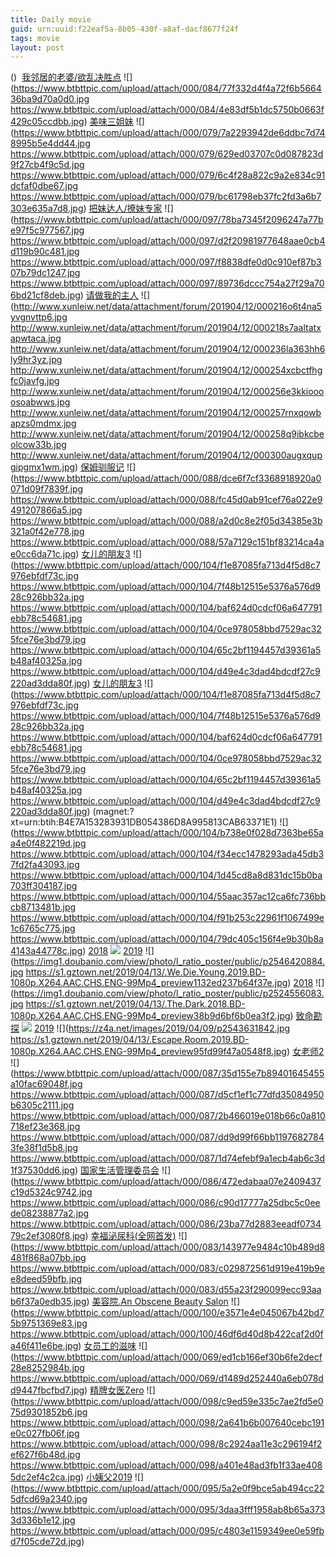 ```yaml
---
title: Daily movie
guid: urn:uuid:f22eaf5a-8b05-430f-a8af-dacf8677f24f
tags: movie
layout: post
---
```


()
![]()
[我邻居的老婆/欲乱决胜点](magnet:?xt=urn:btih:B4EA4153283931DB054386D8A995813CAB63371E1)
![](https://www.btbttpic.com/upload/attach/000/084/77f332d4f4a72f6b566436ba9d70a0d0.jpg
https://www.btbttpic.com/upload/attach/000/084/4e83df5b1dc5750b0663f429c05ccdbb.jpg)
[美味三姐妹](magnet:?xt=urn:btih:B4EA15328393111DB054386D8A995813CAB63371E1)
![](https://www.btbttpic.com/upload/attach/000/079/7a2293942de6ddbc7d748995b5e4dd44.jpg
https://www.btbttpic.com/upload/attach/000/079/629ed03707c0d087823d9f27cb4f9c5d.jpg
https://www.btbttpic.com/upload/attach/000/079/6c4f28a822c9a2e834c91dcfaf0dbe67.jpg
https://www.btbttpic.com/upload/attach/000/079/bc61798eb37fc2fd3a6b7303e635a7d8.jpg)
[把妹达人/撩妹专家](magnet:?xt=urn:btih:B4EA1532835931DB054386D8A995813CAB63371E1)
![](https://www.btbttpic.com/upload/attach/000/097/78ba7345f2096247a77be97f5c977567.jpg
https://www.btbttpic.com/upload/attach/000/097/d2f20981977648aae0cb4d119b90c481.jpg
https://www.btbttpic.com/upload/attach/000/097/f8838dfe0d0c910ef87b307b79dc1247.jpg
https://www.btbttpic.com/upload/attach/000/097/89736dccc754a27f29a706bd21cf8deb.jpg)
[请做我的主人](magnet:?xt=urn:btih:B4EA1553283931DB054386D8A995813CAB63371E1)
![](http://www.xunleiw.net/data/attachment/forum/201904/12/000216o6t4na5yvgnvttp6.jpg
http://www.xunleiw.net/data/attachment/forum/201904/12/000218s7aaltatxapwtaca.jpg
http://www.xunleiw.net/data/attachment/forum/201904/12/000236la363hh6ly9hr3yz.jpg
http://www.xunleiw.net/data/attachment/forum/201904/12/000254xcbctfhgfc0javfg.jpg
http://www.xunleiw.net/data/attachment/forum/201904/12/000256e3kkioooosoabwws.jpg
http://www.xunleiw.net/data/attachment/forum/201904/12/000257rnxqowbapzs0mdmx.jpg
http://www.xunleiw.net/data/attachment/forum/201904/12/000258q9ibkcbeolcow33b.jpg
http://www.xunleiw.net/data/attachment/forum/201904/12/000300augxqupgipgmx1wm.jpg)
[保姆驯服记](magnet:?xt=urn:btih:B40EA153283931DB054386D8A995813CAB63371E1)
![](https://www.btbttpic.com/upload/attach/000/088/dce6f7cf3368918920a0071d09f7839f.jpg
https://www.btbttpic.com/upload/attach/000/088/fc45d0ab91cef76a022e9491207866a5.jpg
https://www.btbttpic.com/upload/attach/000/088/a2d0c8e2f05d34385e3b321a0f42e778.jpg
https://www.btbttpic.com/upload/attach/000/088/57a7129c151bf83214ca4ae0cc6da71c.jpg)
[女儿的朋友3](magnet:?xt=urn:btih:B4E4A153283931DB054386D8A995813CAB63371E1)
![](https://www.btbttpic.com/upload/attach/000/104/f1e87085fa713d4f5d8c7976ebfdf73c.jpg
https://www.btbttpic.com/upload/attach/000/104/7f48b12515e5376a576d928c926bb32a.jpg
https://www.btbttpic.com/upload/attach/000/104/baf624d0cdcf06a647791ebb78c54681.jpg
https://www.btbttpic.com/upload/attach/000/104/0ce978058bbd7529ac325fce76e3bd79.jpg
https://www.btbttpic.com/upload/attach/000/104/65c2bf1194457d39361a5b48af40325a.jpg
https://www.btbttpic.com/upload/attach/000/104/d49e4c3dad4bdcdf27c9220ad3dda80f.jpg)
[女儿的朋友3](magnet:?xt=urn:btih:B4E4A153283931DB054386D8A995813CAB63371E1)
![](https://www.btbttpic.com/upload/attach/000/104/f1e87085fa713d4f5d8c7976ebfdf73c.jpg
https://www.btbttpic.com/upload/attach/000/104/7f48b12515e5376a576d928c926bb32a.jpg
https://www.btbttpic.com/upload/attach/000/104/baf624d0cdcf06a647791ebb78c54681.jpg
https://www.btbttpic.com/upload/attach/000/104/0ce978058bbd7529ac325fce76e3bd79.jpg
https://www.btbttpic.com/upload/attach/000/104/65c2bf1194457d39361a5b48af40325a.jpg
https://www.btbttpic.com/upload/attach/000/104/d49e4c3dad4bdcdf27c9220ad3dda80f.jpg)
(magnet:?xt=urn:btih:B4E7A153283931DB054386D8A995813CAB63371E1)
![](https://www.btbttpic.com/upload/attach/000/104/b738e0f028d7363be65aa4e0f482219d.jpg
https://www.btbttpic.com/upload/attach/000/104/f34ecc1478293ada45db37fd2fa43093.jpg
https://www.btbttpic.com/upload/attach/000/104/1d45cd8a8d831dc15b0ba703ff304187.jpg
https://www.btbttpic.com/upload/attach/000/104/55aac357ac12ca6fc736bbcb8713481b.jpg
https://www.btbttpic.com/upload/attach/000/104/f91b253c22961f1067499e1c6765c775.jpg
https://www.btbttpic.com/upload/attach/000/104/79dc405c156f4e9b30b8a4143a44778c.jpg)
[2018](magnet:?xt=urn:btih:3CAC0D319A799F4E8A2E8ED2D3E17CCC58D3310A)
![](https://s1.gztown.net/2019/04/13/.The.Man.Who.Killed.Hitler.and.Then.The.Bigfoot.2018.BD-1080p.X264.AAC.CHS.ENG-99Mp4_preview116107bc573ee71e.jpg)
[2019](magnet:?xt=urn:btih:045ED11C02F61A80F58927007C9D58FCAA60A8F6)
![](https://img1.doubanio.com/view/photo/l_ratio_poster/public/p2546420884.jpg
https://s1.gztown.net/2019/04/13/.We.Die.Young.2019.BD-1080p.X264.AAC.CHS.ENG-99Mp4_preview1132ed237b64f37e.jpg)
[2018](magnet:?xt=urn:btih:A974D98886F4AAF887786CEB46142071C1985CD2)
![](https://img1.doubanio.com/view/photo/l_ratio_poster/public/p2524556083.jpg
https://s1.gztown.net/2019/04/13/.The.Dark.2018.BD-1080p.X264.AAC.CHS.ENG-99Mp4_preview38b9d6bf6b0ea3f2.jpg)
[致命勘探](ed2k://|file|致命勘探.720p.BD中英双字[最新电影www.66e.cc](ED2000.COM).mp4|1436642587|BCEA4AE4DCCF4A626641F3DA594A1334|h=Y5DFXKOQRQWYTCRRSVUFKTB22NMFZ37E|/致命勘探.720p.BD中英双字.mp4)
![](https://tu.66vod.net/2019/1164.jpg)
[2019](magnet:?xt=urn:btih:810DA23F354D1090E856A8C3F23AC4FACAE033F2)
![](https://z4a.net/images/2019/04/09/p2543631842.jpg
https://s1.gztown.net/2019/04/13/.Escape.Room.2019.BD-1080p.X264.AAC.CHS.ENG-99Mp4_preview95fd99f47a0548f8.jpg)
[女老师2](magnet:?xt=urn:btih:B4EA1532383931DB054386D8A995813CAB63371E1)
![](https://www.btbttpic.com/upload/attach/000/087/35d155e7b89401645455a10fac69048f.jpg
https://www.btbttpic.com/upload/attach/000/087/d5cf1ef1c77dfd35084950b6305c2111.jpg
https://www.btbttpic.com/upload/attach/000/087/2b466019e018b66c0a810718ef23e368.jpg
https://www.btbttpic.com/upload/attach/000/087/dd9d99f66bb11976827843fe38f1d5b8.jpg
https://www.btbttpic.com/upload/attach/000/087/1d74efebf9a1ecb4ab6c3d1f37530dd6.jpg)
[国家生活管理委员会](magnet:?xt=urn:btih:B4EA15328343931DB054386D8A995813CAB63371E1)
![](https://www.btbttpic.com/upload/attach/000/086/472edabaa07e2409437c19d5324c9742.jpg
https://www.btbttpic.com/upload/attach/000/086/c90d17777a25dbc5c0eede08238877a2.jpg
https://www.btbttpic.com/upload/attach/000/086/23ba77d2883eeadf073479c2ef3080f8.jpg)
[幸福泌尿科(全网首发)](magnet:?xt=urn:btih:B4EA15328311931DB054386D8A995813CAB63371E1)
![](https://www.btbttpic.com/upload/attach/000/083/143977e9484c10b489d8481f868a07bb.jpg
https://www.btbttpic.com/upload/attach/000/083/c029872561d919e419b9ee8deed59bfb.jpg
https://www.btbttpic.com/upload/attach/000/083/d55a23f290099ecc93aab6f37a0edb35.jpg)
[美容院.An Obscene Beauty Salon](magnet:?xt=urn:btih:B4EA1532583931DB054386D8A995813CAB63371E1)
![](https://www.btbttpic.com/upload/attach/000/100/e3571e4e045067b42bd75b9751369e83.jpg
https://www.btbttpic.com/upload/attach/000/100/46df6d40d8b422caf2d0fa46f411e6be.jpg)
[女员工的滋味](magnet:?xt=urn:btih:B4EA15343283931DB054386D8A995813CAB63371E1)
![](https://www.btbttpic.com/upload/attach/000/069/ed1cb166ef30b6fe2decf28e8252984b.jpg
https://www.btbttpic.com/upload/attach/000/069/d1489d252440a6eb078dd9447fbcfbd7.jpg)
[精牌女医Zero](magnet:?xt=urn:btih:B4EA4153283931DB054386D8A995813CAB63371E1)
![](https://www.btbttpic.com/upload/attach/000/098/c9ed59e335c7ae2fd5e075d9301852b6.jpg
https://www.btbttpic.com/upload/attach/000/098/2a641b6b007640cebc191e0c027fb06f.jpg
https://www.btbttpic.com/upload/attach/000/098/8c2924aa11e3c296194f2ef627f6b48d.jpg
https://www.btbttpic.com/upload/attach/000/098/a401e48ad3fb1f33ae4085dc2ef4c2ca.jpg)
[小姨父2019](magnet:?xt=urn:btih:B432EA153283931DB054386D8A995813CAB63371E1)
![](https://www.btbttpic.com/upload/attach/000/095/5a2e0f9bce5ab494cc225dfcd69a2340.jpg
https://www.btbttpic.com/upload/attach/000/095/3daa3fff1958ab8b65a3733d336b1e12.jpg
https://www.btbttpic.com/upload/attach/000/095/c4803e1159349ee0e59fbd7f05cde72d.jpg)
